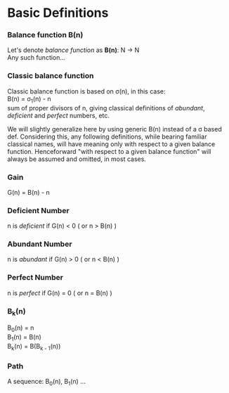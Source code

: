 # Basic Definitions

### Balance function B(n)
Let's denote _balance function_ as **B(n)**: Ν -> Ν  
Any such function...

### Classic balance function
Classic balance function is based on σ(n), in this case:  
B(n) = σ<sub>1</sub>(n) - n  
sum of proper divisors of n,
giving classical definitions of _abundant_, _deficient_
and _perfect_ numbers, etc. 

We will slightly generalize here by using generic B(n) instead of a σ based def.
Considering this, any following definitions, while bearing familiar classical names,
will have meaning only with respect to a given balance function.
Henceforward "with respect to a given balance function" will always be assumed and omitted, in most cases.

### Gain
G(n) = B(n) - n

### Deficient Number
n is _deficient_ if G(n) < 0 ( or n > B(n) )

### Abundant Number
n is _abundant_ if G(n) > 0 ( or n < B(n) )

### Perfect Number
n is _perfect_ if G(n) = 0 ( or n = B(n) )

### B<sub>k</sub>(n)
B<sub>0</sub>(n) = n  
B<sub>1</sub>(n) = B(n)  
B<sub>k</sub>(n) = B(B<sub>k - 1</sub>(n))

### Path
A sequence:
B<sub>0</sub>(n), B<sub>1</sub>(n) ...

